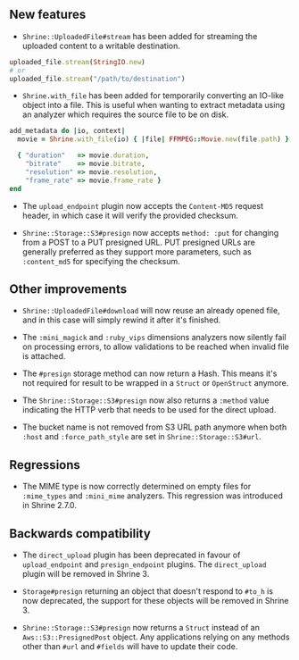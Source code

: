## New features

* `Shrine::UploadedFile#stream` has been added for streaming the uploaded
  content to a writable destination.

```rb
uploaded_file.stream(StringIO.new)
# or
uploaded_file.stream("/path/to/destination")
```

* `Shrine.with_file` has been added for temporarily converting an IO-like
  object into a file. This is useful when wanting to extract metadata using an
  analyzer which requires the source file to be on disk.

```rb
add_metadata do |io, context|
  movie = Shrine.with_file(io) { |file| FFMPEG::Movie.new(file.path) }

  { "duration"   => movie.duration,
    "bitrate"    => movie.bitrate,
    "resolution" => movie.resolution,
    "frame_rate" => movie.frame_rate }
end
```

* The `upload_endpoint` plugin now accepts the `Content-MD5` request header,
  in which case it will verify the provided checksum.

* `Shrine::Storage::S3#presign` now accepts `method: :put` for changing from a
  POST to a PUT presigned URL. PUT presigned URLs are generally preferred as
  they support more parameters, such as `:content_md5` for specifying the
  checksum.

## Other improvements

* `Shrine::UploadedFile#download` will now reuse an already opened file, and
  in this case will simply rewind it after it's finished.

* The `:mini_magick` and `:ruby_vips` dimensions analyzers now silently fail
  on processing errors, to allow validations to be reached when invalid file
  is attached.

* The `#presign` storage method can now return a Hash. This means it's not
  required for result to be wrapped in a `Struct` or `OpenStruct` anymore.

* The `Shrine::Storage::S3#presign` now also returns a `:method` value
  indicating the HTTP verb that needs to be used for the direct upload.

* The bucket name is not removed from S3 URL path anymore when both `:host`
  and `:force_path_style` are set in `Shrine::Storage::S3#url`.

## Regressions

* The MIME type is now correctly determined on empty files for `:mime_types`
  and `:mini_mime` analyzers. This regression was introduced in Shrine 2.7.0.

## Backwards compatibility

* The `direct_upload` plugin has been deprecated in favour of `upload_endpoint`
  and `presign_endpoint` plugins. The `direct_upload` plugin will be removed in
  Shrine 3.

* `Storage#presign` returning an object that doesn't respond to `#to_h` is now
  deprecated, the support for these objects will be removed in Shrine 3.

* `Shrine::Storage::S3#presign` now returns a `Struct` instead of an
  `Aws::S3::PresignedPost` object. Any applications relying on any methods
  other than `#url` and `#fields` will have to update their code.
